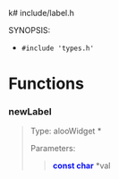 k# include/label.h

SYNOPSIS:

-   `#include 'types.h'`

# Functions

### newLabel

> Type: </key>alooWidget</key> \*
>
> Parameters:
>
> > <res>const char</res> \*val

<style>
    mark {
	background: transparent;
	font-weight: bold;
	color: skyblue;
	}
    key{
	font-weight: bold;
       color: lightseagreen;
    }
    res {
       font-weight: bold;
       color: #070ff7;
    }
</style>
